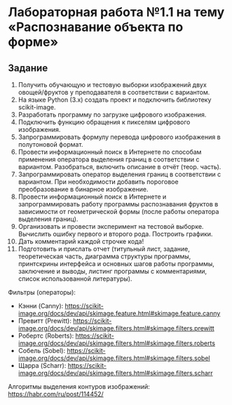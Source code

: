 # Лабораторная работа №1.1 на тему «Распознавание объекта по форме»

## Задание
1. Получить обучающую и тестовую выборки изображений двух овощей/фруктов у преподавателя в соответствии с вариантом.
2. На языке Python (3.х) создать проект и подключить библиотеку scikit-image.
3. Разработать программу по загрузке цифрового изображения.
4. Подключить функцию обращения к пикселям цифрового изображения.
5. Запрограммировать формулу перевода цифрового изображения в полутоновой формат.
6. Провести информационный поиск в Интернете по способам применения оператора выделения границ в соответствии с
вариантом. Разобраться, включить описание в отчёт (теор. часть).
7. Запрограммировать оператор выделения границ в соответствии с вариантом. При необходимости добавить пороговое
преобразование в бинарное изображение.
8. Провести информационный поиск в Интернете и запрограммировать работу программы распознавания фруктов в зависимости от
геометрической формы (после работы оператора выделения границ).
9. Организовать и провести эксперимент на тестовой выборке. Вычислить ошибку первого и второго рода. Построить графики.
10. Дать комментарий каждой строчке кода!
11. Подготовить и прислать отчет (титульный лист, задание, теоретическая часть, диаграмма структуры программы,
принтскрины интерфейса и основных шагов работы программы, заключение и выводы, листинг программы с комментариями, список
использованной литературы).

Фильтры (операторы):
* Кэнни (Canny):
https://scikit-image.org/docs/dev/api/skimage.feature.html#skimage.feature.canny
* Превитт (Prewitt):
https://scikit-image.org/docs/dev/api/skimage.filters.html#skimage.filters.prewitt
* Робертс (Roberts):
https://scikit-image.org/docs/dev/api/skimage.filters.html#skimage.filters.roberts
* Собель (Sobel):
https://scikit-image.org/docs/dev/api/skimage.filters.html#skimage.filters.sobel
* Щарра (Scharr):
https://scikit-image.org/docs/dev/api/skimage.filters.html#skimage.filters.scharr

Алгоритмы выделения контуров изображений: https://habr.com/ru/post/114452/

